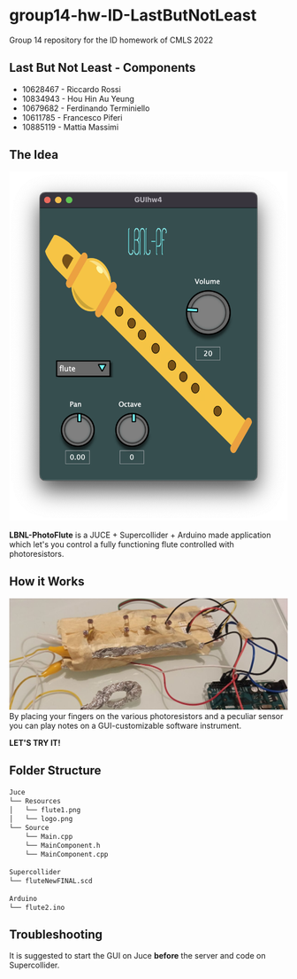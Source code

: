 # group14-hw-ID-LastButNotLeast
Group 14 repository for the ID homework of CMLS 2022

## Last But Not Least - Components
- 10628467 - Riccardo Rossi
- 10834943 - Hou Hin Au Yeung
- 10679682 - Ferdinando Terminiello
- 10611785 - Francesco Piferi
- 10885119 - Mattia Massimi

## The Idea
![](./Images/lbnspfGUI.png) 

**LBNL-PhotoFlute** is a JUCE + Supercollider + Arduino made application which let's you control a fully functioning flute controlled with photoresistors.

## How it Works
![](./Images/photo-flute.jpg)
By placing your fingers on the various photoresistors and a peculiar sensor you can play notes on a GUI-customizable software instrument.

**LET'S TRY IT!**

## Folder Structure
    Juce
    └── Resources
    │   └── flute1.png
    │   └── logo.png
    └── Source
        └── Main.cpp
        └── MainComponent.h
        └── MainComponent.cpp

    Supercollider
    └── fluteNewFINAL.scd

    Arduino
    └── flute2.ino 


## Troubleshooting
It is suggested to start the GUI on Juce **before** the server and code on Supercollider.
